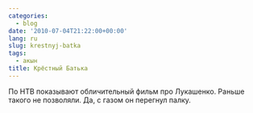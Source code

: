 ```yaml
---
categories:
  - blog
date: '2010-07-04T21:22:00+00:00'
lang: ru
slug: krestnyj-batka
tags:
  - акын
title: Крёстный Батька
---
```


По НТВ показывают обличительный фильм про Лукашенко. Раньше такого не позволяли. Да, с газом он перегнул палку.